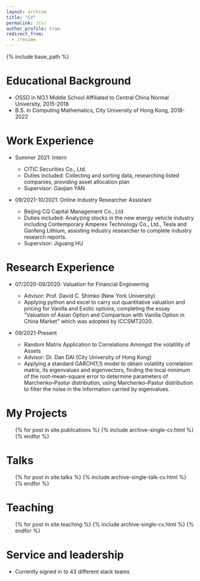 ```yaml
---
layout: archive
title: "CV"
permalink: /cv/
author_profile: true
redirect_from:
  - /resume
---
```


{% include base_path %}

Educational Background
======
* OSSD in NO.1 Middle School Affiliated to Central China Normal University, 2015-2018 
* B.S. in Computing Mathematics, City University of Hong Kong, 2018-2022


Work Experience
======
* Summer 2021: Intern
  * CITIC Securities Co., Ltd.
  * Duties included: Collecting and sorting data, researching listed companies, providing asset allocation plan
  * Supervisor: Gaojian YAN

* 09/2021-10/2021: Online Industry Researcher Assistant
  * Beijing CQ Capital Management Co., Ltd  
  * Duties included: Analyzing stocks in the new energy vehicle industry including Contemporary Amperex Technology Co., Ltd., Tesla and Ganfeng Lithium, assisting industry researcher to complete industry research reports. 
  * Supervisor: Jiguang HU
  
Research Experience
======
* 07/2020-09/2020: Valuation for Financial Engineering 
  * Advisor: Prof. David C. Shimko (New York University)
  * Applying python and excel to carry out quantitative valuation and pricing for Vanilla and Exotic options, completing the essay "Valuation of Asian Option and Comparison with Vanilla Option in China Market" which was adopted by ICCSMT2020.

* 09/2021-Present
  * Random Matrix Application to Correlations Amongst the volatility of Assets 
  * Advisor: Dr. Dan DAI (City University of Hong Kong)
  * Applying a standard GARCH(1,1) model to obtain volatility correlation matrix, its eigenvalues and eigenvectors, finding the local minimum of the root-mean-square error to determine parameters of Marchenko–Pastur distribution, using Marchenko–Pastur distribution to filter the noise in the information carried by eigenvalues.

My Projects
======
  <ul>{% for post in site.publications %}
    {% include archive-single-cv.html %}
  {% endfor %}</ul>
  
Talks
======
  <ul>{% for post in site.talks %}
    {% include archive-single-talk-cv.html %}
  {% endfor %}</ul>
  
Teaching
======
  <ul>{% for post in site.teaching %}
    {% include archive-single-cv.html %}
  {% endfor %}</ul>
  
Service and leadership
======
* Currently signed in to 43 different slack teams
